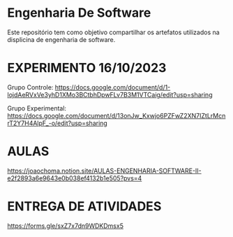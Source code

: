 # Engenharia De Software
Este repositório tem como objetivo compartilhar os artefatos utilizados na displicina de engenharia de software.

# EXPERIMENTO 16/10/2023

Grupo Controle: 
https://docs.google.com/document/d/1-lojdAeRVxVe3yhD1XMo3BCtbhDpwFLv7B3M1VTCaig/edit?usp=sharing

Grupo Experimental: 
https://docs.google.com/document/d/13onJw_Kxwjo6PZFwZ2XN7IZtLrMcnrT2Y7H4AlpF_-o/edit?usp=sharing


# AULAS

https://joaochoma.notion.site/AULAS-ENGENHARIA-SOFTWARE-II-e2f2893a6e9643e0b038ef4132b1e505?pvs=4

# ENTREGA DE ATIVIDADES

https://forms.gle/sxZ7x7dn9WDKDmsx5